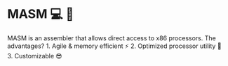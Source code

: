 # MASM :computer: :wrench:
MASM is an assembler that allows direct access to x86 processors. 
The advantages?
	1. Agile & memory efficient :zap:
	2. Optimized processor utility :nut_and_bolt:
	3. Customizable :sunglasses: